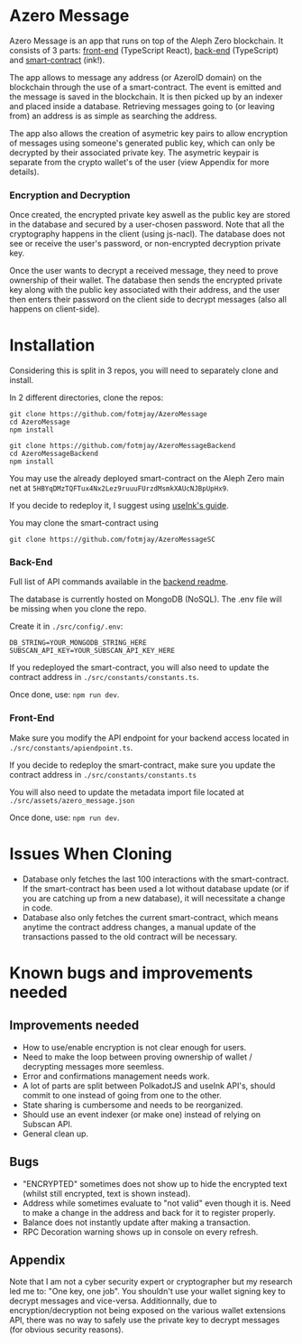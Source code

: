 # Azero Message

Azero Message is an app that runs on top of the Aleph Zero blockchain. It consists of 3 parts: [front-end](https://github.com/fotmjay/AzeroMessage) (TypeScript React), [back-end](https://github.com/fotmjay/AzeroMessageBackend) (TypeScript) and [smart-contract](https://github.com/fotmjay/AzeroMessageSC) (ink!).

The app allows to message any address (or AzeroID domain) on the blockchain through the use of a smart-contract. The event is emitted and the message is saved in the blockchain. It is then picked up by an indexer and placed inside a database. Retrieving messages going to (or leaving from) an address is as simple as searching the address.

The app also allows the creation of asymetric key pairs to allow encryption of messages using someone's generated public key, which can only be decrypted by their associated private key. The asymetric keypair is separate from the crypto wallet's of the user (view Appendix for more details).

### Encryption and Decryption

Once created, the encrypted private key aswell as the public key are stored in the database and secured by a user-chosen password. Note that all the cryptography happens in the client (using js-nacl). The database does not see or receive the user's password, or non-encrypted decryption private key.

Once the user wants to decrypt a received message, they need to prove ownership of their wallet. The database then sends the encrypted private key along with the public key associated with their address, and the user then enters their password on the client side to decrypt messages (also all happens on client-side).

# Installation

Considering this is split in 3 repos, you will need to separately clone and install.

In 2 different directories, clone the repos:

```
git clone https://github.com/fotmjay/AzeroMessage
cd AzeroMessage
npm install

git clone https://github.com/fotmjay/AzeroMessageBackend
cd AzeroMessageBackend
npm install
```

You may use the already deployed smart-contract on the Aleph Zero main net at `5HBYqDMzTQFTux4Nx2Lez9ruuuFUrzdMsmkXAUcNJBpUpHx9`.

If you decide to redeploy it, I suggest using [useInk's guide](https://use.ink/getting-started/deploy-your-contract/).

You may clone the smart-contract using

```
git clone https://github.com/fotmjay/AzeroMessageSC
```

### Back-End

Full list of API commands available in the [backend readme](https://github.com/fotmjay/AzeroMessageBackend).

The database is currently hosted on MongoDB (NoSQL). The .env file will be missing when you clone the repo.

Create it in `./src/config/.env`:

```
DB_STRING=YOUR_MONGODB_STRING_HERE
SUBSCAN_API_KEY=YOUR_SUBSCAN_API_KEY_HERE
```

If you redeployed the smart-contract, you will also need to update the contract address in `./src/constants/constants.ts`.

Once done, use: `npm run dev`.

### Front-End

Make sure you modify the API endpoint for your backend access located in `./src/constants/apiendpoint.ts`.

If you decide to redeploy the smart-contract, make sure you update the contract address in `./src/constants/constants.ts`

You will also need to update the metadata import file located at `./src/assets/azero_message.json`

Once done, use: `npm run dev`.

# Issues When Cloning

- Database only fetches the last 100 interactions with the smart-contract. If the smart-contract has been used a lot without database update (or if you are catching up from a new database), it will necessitate a change in code.
- Database also only fetches the current smart-contract, which means anytime the contract address changes, a manual update of the transactions passed to the old contract will be necessary.

# Known bugs and improvements needed

## Improvements needed

- How to use/enable encryption is not clear enough for users.
- Need to make the loop between proving ownership of wallet / decrypting messages more seemless.
- Error and confirmations management needs work.
- A lot of parts are split between PolkadotJS and useInk API's, should commit to one instead of going from one to the other.
- State sharing is cumbersome and needs to be reorganized.
- Should use an event indexer (or make one) instead of relying on Subscan API.
- General clean up.

## Bugs

- "ENCRYPTED" sometimes does not show up to hide the encrypted text (whilst still encrypted, text is shown instead).
- Address while sometimes evaluate to "not valid" even though it is. Need to make a change in the address and back for it to register properly.
- Balance does not instantly update after making a transaction.
- RPC Decoration warning shows up in console on every refresh.

## Appendix

Note that I am not a cyber security expert or cryptographer but my research led me to: "One key, one job". You shouldn't use your wallet signing key to decrypt messages and vice-versa. Additionnally, due to encryption/decryption not being exposed on the various wallet extensions API, there was no way to safely use the private key to decrypt messages (for obvious security reasons).
